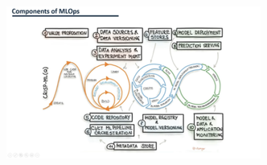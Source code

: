 ![MLOPS](https://github.com/andysingal/mlops/blob/main/Screenshot%202023-05-25%20at%201.43.11%20PM.png)
